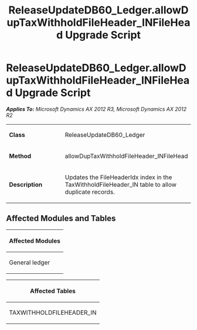 ﻿---
title: ReleaseUpdateDB60_Ledger.allowDupTaxWithholdFileHeader_INFileHead Upgrade Script
TOCTitle: ReleaseUpdateDB60_Ledger.allowDupTaxWithholdFileHeader_INFileHead Upgrade Script
ms:assetid: 280fc639-9460-7848-2b30-c4c006fe4187
ms:mtpsurl: https://msdn.microsoft.com/en-us/library/JJ735860(v=AX.60)
ms:contentKeyID: 49707278
ms.date: 05/18/2015
mtps_version: v=AX.60
---

# ReleaseUpdateDB60\_Ledger.allowDupTaxWithholdFileHeader\_INFileHead Upgrade Script 


_**Applies To:** Microsoft Dynamics AX 2012 R3, Microsoft Dynamics AX 2012 R2_

<table>
<colgroup>
<col style="width: 50%" />
<col style="width: 50%" />
</colgroup>
<tbody>
<tr class="odd">
<td><p><strong>Class</strong></p></td>
<td><p>ReleaseUpdateDB60_Ledger</p></td>
</tr>
<tr class="even">
<td><p><strong>Method</strong></p></td>
<td><p>allowDupTaxWithholdFileHeader_INFileHead</p></td>
</tr>
<tr class="odd">
<td><p><strong>Description</strong></p></td>
<td><p>Updates the FileHeaderIdx index in the TaxWithholdFileHeader_IN table to allow duplicate records.</p></td>
</tr>
</tbody>
</table>


## Affected Modules and Tables

<table>
<colgroup>
<col style="width: 100%" />
</colgroup>
<thead>
<tr class="header">
<th><p>Affected Modules</p></th>
</tr>
</thead>
<tbody>
<tr class="odd">
<td><p>General ledger</p></td>
</tr>
</tbody>
</table>


<table>
<colgroup>
<col style="width: 100%" />
</colgroup>
<thead>
<tr class="header">
<th><p>Affected Tables</p></th>
</tr>
</thead>
<tbody>
<tr class="odd">
<td><p>TAXWITHHOLDFILEHEADER_IN</p></td>
</tr>
</tbody>
</table>

  


